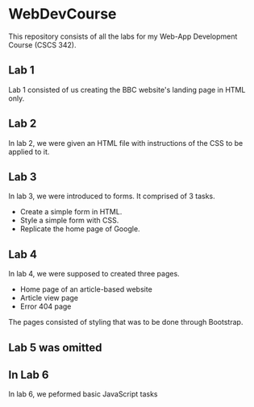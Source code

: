 # WebDevCourse
This repository consists of all the labs for my Web-App Development Course (CSCS 342).

## Lab 1
Lab 1 consisted of us creating the BBC website's landing page in HTML only.

## Lab 2
In lab 2, we were given an HTML file with instructions of the CSS to be applied to it.

## Lab 3
In lab 3, we were introduced to forms. It comprised of 3 tasks.
* Create a simple form in HTML.
* Style a simple form with CSS.
* Replicate the home page of Google.

## Lab 4
In lab 4, we were supposed to created three pages.
* Home page of an article-based website
* Article view page
* Error 404 page

The pages consisted of styling that was to be done through Bootstrap.

## Lab 5 was omitted

## In Lab 6
In lab 6, we peformed basic JavaScript tasks
